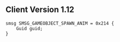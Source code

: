 ## Client Version 1.12

```rust,ignore
smsg SMSG_GAMEOBJECT_SPAWN_ANIM = 0x214 {
    Guid guid;    
}

```
